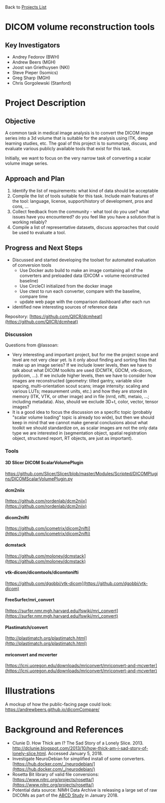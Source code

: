 Back to [Projects List](../../README.md#ProjectsList)

# DICOM volume reconstruction tools

## Key Investigators

- Andrey Fedorov (BWH)
- Andrew Beers (MGH)
- Joost van Griethuysen (NKI)
- Steve Pieper (Isomics)
- Greg Sharp (MGH)
- Chris Gorgolewski (Stanford)

# Project Description

## Objective

A common task in medical image analysis is to convert the DICOM image series into a 3d volume that is suitable for the analysis using ITK, deep learning studies, etc. The goal of this project is to summarize, discuss, and evaluate various publicly available tools that exist for this task.

Initially, we want to focus on the very narrow task of converting a scalar volume image series.

## Approach and Plan

1. Identify the list of requirements: what kind of data should be acceptable
1. Compile the list of tools suitable for this task. Include main features of the tool: language, license, support/history of development, pros and cons, ...
1. Collect feedback from the community - what tool do you use? what issues have you encountered? do you feel like you have a solution that is working reliably?
1. Compile a list of representative datasets, discuss approaches that could be used to evaluate a tool.

## Progress and Next Steps
<!--Describe progress and next steps in a few bullet points as you are making progress.-->

* Discussed and started developing the toolset for automated evaluation of conversion tools
  * Use Docker auto build to make an image containing all of the converters and preloaded data (DICOM + volume reconstructed baseline)
  * Use CircleCI initialized from the docker image
  * Use ctest to run each converter, compare with the baseline, compare time
  * update web page with the comparison dashboard after each run
* identified new interesting sources of reference data

Repository: [https://github.com/QIICR/dcmheat](https://github.com/QIICR/dcmheat)

### Discussion

Questions from @lassoan:
- Very interesting and important project, but for me the project scope and level are not very clear yet. Is it only about finding and sorting files that make up an image series? If we include lower levels, then we have to talk about what DICOM toolkits are used (DCMTK, GDCM, vtk-dicom, pydicom, ...). If we include higher levels, then we have to consider how images are reconstructed (geometry: tilted gantry, variable slice spacing, multi-orientation scout scans; image intensity: scaling and various LUTs; measurement units, etc.) and how they are stored in memory (ITK, VTK, or other image) and in file (nrrd, nifti, metaio, ...; including metadata). Also, should we exclude 3D+t, color, vector, tensor images?
- It is a good idea to focus the discussion on a specific topic (probably "scalar volume loading" topic is already too wide), but then we should keep in mind that we cannot make general conclusions about what toolkit we should standardize on, as scalar images are not the only data type we are interested in (segmentation object, spatial registration object, structured report, RT objects, are just as important).

### Tools

#### 3D Slicer DICOM ScalarVolumePlugin

[https://github.com/Slicer/Slicer/blob/master/Modules/Scripted/DICOMPlugins/DICOMScalarVolumePlugin.py
](https://github.com/Slicer/Slicer/blob/master/Modules/Scripted/DICOMPlugins/DICOMScalarVolumePlugin.py)

#### dcm2niix

[https://github.com/rordenlab/dcm2niix](https://github.com/rordenlab/dcm2niix)

#### dicom2nifti

[https://github.com/icometrix/dicom2nifti](https://github.com/icometrix/dicom2nifti)

#### dcmstack

[https://github.com/moloney/dcmstack](https://github.com/moloney/dcmstack)

#### vtk-dicom/dicomtools/dicomtonifti

[https://github.com/dgobbi/vtk-dicom](https://github.com/dgobbi/vtk-dicom)

#### FreeSurfer/mri_convert

[https://surfer.nmr.mgh.harvard.edu/fswiki/mri_convert](https://surfer.nmr.mgh.harvard.edu/fswiki/mri_convert)

#### Plastimatch/convert

[http://plastimatch.org/plastimatch.html](http://plastimatch.org/plastimatch.html)

#### mriconvert and mcverter

[https://lcni.uoregon.edu/downloads/mriconvert/mriconvert-and-mcverter](https://lcni.uoregon.edu/downloads/mriconvert/mriconvert-and-mcverter)

# Illustrations

<!--Add pictures and links to videos that demonstrate what has been accomplished.-->
A mockup of how the public-facing page could look: https://andrewbeers.github.io/dicomCompare/

# Background and References

* Clunie D. How Thick am I? The Sad Story of a Lonely Slice. 2013. http://dclunie.blogspot.com/2013/10/how-thick-am-i-sad-story-of-lonely-slice.html. Accessed January 5, 2018.
* Investigate NeuroDebian for simplified install of some converters. [https://hub.docker.com/_/neurodebian/](https://hub.docker.com/_/neurodebian/)
* Rosetta Bit library of valid file conversions: [https://www.nitrc.org/projects/rosetta/](https://www.nitrc.org/projects/rosetta/)
* Potential data source: NIMH Data Archive is releasing a large set of raw DICOMs as part of the [ABCD Study](https://data-archive.nimh.nih.gov/abcd) in January 2018.
